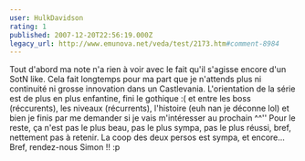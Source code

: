 ```yaml
---
user: HulkDavidson
rating: 1
published: 2007-12-20T22:56:19.000Z
legacy_url: http://www.emunova.net/veda/test/2173.htm#comment-8984
---
```

Tout d'abord ma note n'a rien à voir avec le fait qu'il s'agisse encore d'un SotN like. Cela fait longtemps pour ma part que je n'attends plus ni continuité ni grosse innovation dans un Castlevania. 
L'orientation de la série est de plus en plus enfantine, fini le gothique :( et entre les boss (réccurents), les niveaux (récurrents), l'histoire (euh nan je déconne lol) et bien je finis par me demander si je vais m'intéresser au prochain ^^''
Pour le reste, ça n'est pas le plus beau, pas le plus sympa, pas le plus réussi, bref, nettement pas à retenir. La coop des deux persos est sympa, et encore...
Bref, rendez-nous Simon !! :p